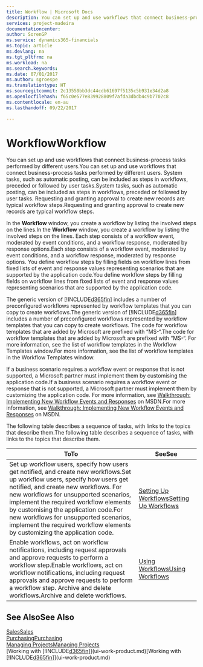 ```yaml
---
title: Workflow | Microsoft Docs
description: You can set up and use workflows that connect business-process tasks performed by different users. System tasks, such as automatic posting, can be included as steps in workflows, preceded or followed by user tasks. Requesting and granting approval to create new records are typical workflow steps.
services: project-madeira
documentationcenter: 
author: SorenGP
ms.service: dynamics365-financials
ms.topic: article
ms.devlang: na
ms.tgt_pltfrm: na
ms.workload: na
ms.search.keywords: 
ms.date: 07/01/2017
ms.author: sgroespe
ms.translationtype: HT
ms.sourcegitcommit: 2c13559bb3dc44cdb61697f5135c5b931e34d2a8
ms.openlocfilehash: f65c0e577e839928809f7afda3dbdb4c9b7702c8
ms.contentlocale: en-au
ms.lasthandoff: 09/22/2017

---
```

# <a name="workflow"></a><span data-ttu-id="df055-105">Workflow</span><span class="sxs-lookup"><span data-stu-id="df055-105">Workflow</span></span>
<span data-ttu-id="df055-106">You can set up and use workflows that connect business-process tasks performed by different users.</span><span class="sxs-lookup"><span data-stu-id="df055-106">You can set up and use workflows that connect business-process tasks performed by different users.</span></span> <span data-ttu-id="df055-107">System tasks, such as automatic posting, can be included as steps in workflows, preceded or followed by user tasks.</span><span class="sxs-lookup"><span data-stu-id="df055-107">System tasks, such as automatic posting, can be included as steps in workflows, preceded or followed by user tasks.</span></span> <span data-ttu-id="df055-108">Requesting and granting approval to create new records are typical workflow steps.</span><span class="sxs-lookup"><span data-stu-id="df055-108">Requesting and granting approval to create new records are typical workflow steps.</span></span>  

 <span data-ttu-id="df055-109">In the **Workflow** window, you create a workflow by listing the involved steps on the lines.</span><span class="sxs-lookup"><span data-stu-id="df055-109">In the **Workflow** window, you create a workflow by listing the involved steps on the lines.</span></span> <span data-ttu-id="df055-110">Each step consists of a workflow event, moderated by event conditions, and a workflow response, moderated by response options.</span><span class="sxs-lookup"><span data-stu-id="df055-110">Each step consists of a workflow event, moderated by event conditions, and a workflow response, moderated by response options.</span></span> <span data-ttu-id="df055-111">You define workflow steps by filling fields on workflow lines from fixed lists of event and response values representing scenarios that are supported by the application code.</span><span class="sxs-lookup"><span data-stu-id="df055-111">You define workflow steps by filling fields on workflow lines from fixed lists of event and response values representing scenarios that are supported by the application code.</span></span>  

 <span data-ttu-id="df055-112">The generic version of [!INCLUDE[d365fin](includes/d365fin_md.md)] includes a number of preconfigured workflows represented by workflow templates that you can copy to create workflows.</span><span class="sxs-lookup"><span data-stu-id="df055-112">The generic version of [!INCLUDE[d365fin](includes/d365fin_md.md)] includes a number of preconfigured workflows represented by workflow templates that you can copy to create workflows.</span></span> <span data-ttu-id="df055-113">The code for workflow templates that are added by Microsoft are prefixed with “MS-“.</span><span class="sxs-lookup"><span data-stu-id="df055-113">The code for workflow templates that are added by Microsoft are prefixed with “MS-“.</span></span> <span data-ttu-id="df055-114">For more information, see the list of workflow templates in the Workflow Templates window.</span><span class="sxs-lookup"><span data-stu-id="df055-114">For more information, see the list of workflow templates in the Workflow Templates window.</span></span>  

 <span data-ttu-id="df055-115">If a business scenario requires a workflow event or response that is not supported, a Microsoft partner must implement them by customising the application code.</span><span class="sxs-lookup"><span data-stu-id="df055-115">If a business scenario requires a workflow event or response that is not supported, a Microsoft partner must implement them by customizing the application code.</span></span> <span data-ttu-id="df055-116">For more information, see [Walkthrough: Implementing New Workflow Events and Responses](https://msdn.microsoft.com/en-us/library/mt574349.aspx) on MSDN.</span><span class="sxs-lookup"><span data-stu-id="df055-116">For more information, see [Walkthrough: Implementing New Workflow Events and Responses](https://msdn.microsoft.com/en-us/library/mt574349.aspx) on MSDN.</span></span>  

 <span data-ttu-id="df055-117">The following table describes a sequence of tasks, with links to the topics that describe them.</span><span class="sxs-lookup"><span data-stu-id="df055-117">The following table describes a sequence of tasks, with links to the topics that describe them.</span></span>  

|<span data-ttu-id="df055-118">**To**</span><span class="sxs-lookup"><span data-stu-id="df055-118">**To**</span></span>|<span data-ttu-id="df055-119">**See**</span><span class="sxs-lookup"><span data-stu-id="df055-119">**See**</span></span>|  
|------------|-------------|  
|<span data-ttu-id="df055-120">Set up workflow users, specify how users get notified, and create new workflows.</span><span class="sxs-lookup"><span data-stu-id="df055-120">Set up workflow users, specify how users get notified, and create new workflows.</span></span> <span data-ttu-id="df055-121">For new workflows for unsupported scenarios, implement the required workflow elements by customising the application code.</span><span class="sxs-lookup"><span data-stu-id="df055-121">For new workflows for unsupported scenarios, implement the required workflow elements by customizing the application code.</span></span>|[<span data-ttu-id="df055-122">Setting Up Workflows</span><span class="sxs-lookup"><span data-stu-id="df055-122">Setting Up Workflows</span></span>](across-set-up-workflows.md)|  
|<span data-ttu-id="df055-123">Enable workflows, act on workflow notifications, including request approvals and approve requests to perform a workflow step.</span><span class="sxs-lookup"><span data-stu-id="df055-123">Enable workflows, act on workflow notifications, including request approvals and approve requests to perform a workflow step.</span></span> <span data-ttu-id="df055-124">Archive and delete workflows.</span><span class="sxs-lookup"><span data-stu-id="df055-124">Archive and delete workflows.</span></span>|[<span data-ttu-id="df055-125">Using Workflows</span><span class="sxs-lookup"><span data-stu-id="df055-125">Using Workflows</span></span>](across-use-workflows.md)|  

## <a name="see-also"></a><span data-ttu-id="df055-126">See Also</span><span class="sxs-lookup"><span data-stu-id="df055-126">See Also</span></span>  
[<span data-ttu-id="df055-127">Sales</span><span class="sxs-lookup"><span data-stu-id="df055-127">Sales</span></span>](sales-manage-sales.md)  
[<span data-ttu-id="df055-128">Purchasing</span><span class="sxs-lookup"><span data-stu-id="df055-128">Purchasing</span></span>](purchasing-manage-purchasing.md)  
[<span data-ttu-id="df055-129">Managing Projects</span><span class="sxs-lookup"><span data-stu-id="df055-129">Managing Projects</span></span>](projects-manage-projects.md)  
<span data-ttu-id="df055-130">[Working with [!INCLUDE[d365fin](includes/d365fin_md.md)]](ui-work-product.md)</span><span class="sxs-lookup"><span data-stu-id="df055-130">[Working with [!INCLUDE[d365fin](includes/d365fin_md.md)]](ui-work-product.md)</span></span>

